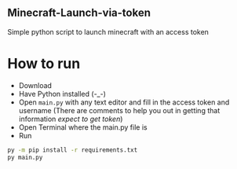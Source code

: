 ## Minecraft-Launch-via-token
Simple python script to launch minecraft with an access token

# How to run
- Download
- Have Python installed (-_-)
- Open `main.py` with any text editor and fill in the access token and username (There are comments to help you out in getting that information *expect to get token*)
- Open Terminal where the main.py file is
- Run
```cmd
py -m pip install -r requirements.txt
py main.py
```
